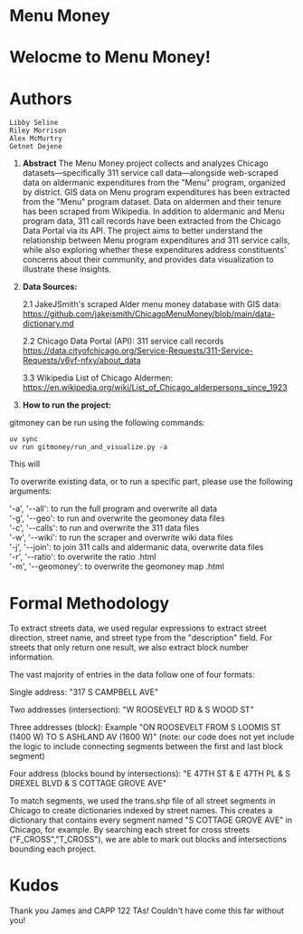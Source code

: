 # **Menu Money** 
   
# **Welocme to Menu Money!**

# **Authors**
    Libby Seline 
    Riley Morrison
    Alex McMurtry 
    Getnet Dejene

1. **Abstract**
    The Menu Money project collects and analyzes Chicago datasets—specifically 
    311 service call data—alongside web-scraped data on aldermanic expenditures 
    from the "Menu" program, organized by district. GIS data on Menu program 
    expenditures has been extracted from the "Menu" program dataset. Data on 
    aldermen and their tenure has been scraped from Wikipedia. In addition to 
    aldermanic and Menu program data, 311 call records have been extracted from 
    the Chicago Data Portal via its API. The project aims to better understand 
    the relationship between Menu program expenditures and 311 service calls, 
    while also exploring whether these expenditures address constituents’ 
    concerns about their community, and provides data visualization to illustrate 
    these insights.

2. **Data Sources:**

    2.1 JakeJSmith's scraped Alder menu money database with GIS data: 
        https://github.com/jakejsmith/ChicagoMenuMoney/blob/main/data-dictionary.md

    2.2 Chicago Data Portal (API): 311 service call records
        https://data.cityofchicago.org/Service-Requests/311-Service-Requests/v6vf-nfxy/about_data

    3.3 Wikipedia List of Chicago Aldermen:
        https://en.wikipedia.org/wiki/List_of_Chicago_alderpersons_since_1923
      
3.  **How to run the project:**

gitmoney can be run using the following commands:

```
uv sync
uv run gitmoney/run_and_visualize.py -a
```

This will 

To overwrite existing data, or to run a specific part, please use the
following arguments:
<br>

'-a', '--all': to run the full program and overwrite all data <br>
'-g', '--geo': to run and overwrite the geomoney data files <br>
'-c', '--calls': to run and overwrite the 311 data files <br>
'-w', '--wiki': to run the scraper and overwrite wiki data files <br>
'-j', '--join': to join 311 calls and aldermanic data, overwrite data files <br>
'-r', '--ratio': to overwrite the ratio .html <br>
'-m', '--geomoney': to overwrite the geomoney map .html <br>

# Formal Methodology


To extract streets data, we used regular expressions to extract street
direction, street name, and street type from the "description" field. 
For streets that only return one result, we also extract block number
information.

The vast majority of entries in the data follow one of four formats:

Single address: "317 S CAMPBELL AVE"

Two addresses (intersection): "W ROOSEVELT RD & S WOOD ST"

Three addresses (block): Example "ON ROOSEVELT FROM S LOOMIS ST (1400 W) TO S
ASHLAND AV (1600 W)" (note: our code does not yet include the logic to include
connecting segments between the first and last block segment)

Four address (blocks bound by intersections): "E 47TH ST & E 47TH PL &
S DREXEL BLVD & S COTTAGE GROVE AVE"

To match segments, we used the trans.shp file of all street segments in 
Chicago to create dictionaries indexed by street names. This creates a
dictionary that contains every segment named "S COTTAGE GROVE AVE" in Chicago,
for example. By searching each street for cross streets ("F_CROSS","T_CROSS"),
we are able to mark out blocks and intersections bounding each project. 

# Kudos

Thank you James and CAPP 122 TAs! Couldn't have come this far without you!
